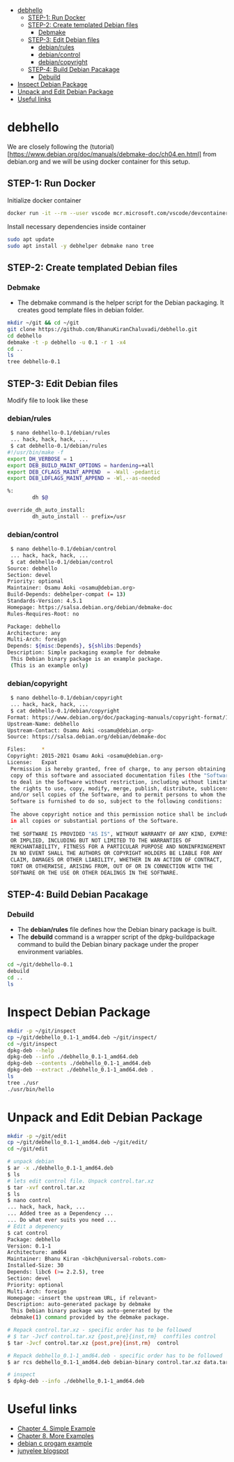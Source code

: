 - [debhello](#debhello)
  - [STEP-1: Run Docker](#step-1-run-docker)
  - [STEP-2: Create templated Debian files](#step-2-create-templated-debian-files)
    - [Debmake](#debmake)
  - [STEP-3: Edit Debian files](#step-3-edit-debian-files)
    - [debian/rules](#debianrules)
    - [debian/control](#debiancontrol)
    - [debian/copyright](#debiancopyright)
  - [STEP-4: Build Debian Pacakage](#step-4-build-debian-pacakage)
    - [Debuild](#debuild)
- [Inspect Debian Package](#inspect-debian-package)
- [Unpack and Edit Debian Package](#unpack-and-edit-debian-package)
- [Useful links](#useful-links)
# debhello
We are closely following the (tutorial)[https://www.debian.org/doc/manuals/debmake-doc/ch04.en.html] from debian.org and we will be using docker container for this setup. 
## STEP-1: Run Docker
Initialize docker container
```bash
docker run -it --rm --user vscode mcr.microsoft.com/vscode/devcontainers/base:bullseye
```
Install necessary dependencies inside container
```bash
sudo apt update
sudo apt install -y debhelper debmake nano tree
```

## STEP-2: Create templated Debian files
### Debmake
* The debmake command is the helper script for the Debian packaging. It creates good template files in debian folder.
```bash
mkdir ~/git && cd ~/git
git clone https://github.com/BhanuKiranChaluvadi/debhello.git
cd debhello
debmake -t -p debhello -u 0.1 -r 1 -x4
cd ..
ls
tree debhello-0.1
```
## STEP-3: Edit Debian files
Modify file to look like these
### debian/rules
```bash
 $ nano debhello-0.1/debian/rules
 ... hack, hack, hack, ...
 $ cat debhello-0.1/debian/rules
#!/usr/bin/make -f
export DH_VERBOSE = 1
export DEB_BUILD_MAINT_OPTIONS = hardening=+all
export DEB_CFLAGS_MAINT_APPEND  = -Wall -pedantic
export DEB_LDFLAGS_MAINT_APPEND = -Wl,--as-needed

%:
        dh $@

override_dh_auto_install:
        dh_auto_install -- prefix=/usr
```
### debian/control
```bash
 $ nano debhello-0.1/debian/control
 ... hack, hack, hack, ...
 $ cat debhello-0.1/debian/control
Source: debhello
Section: devel
Priority: optional
Maintainer: Osamu Aoki <osamu@debian.org>
Build-Depends: debhelper-compat (= 13)
Standards-Version: 4.5.1
Homepage: https://salsa.debian.org/debian/debmake-doc
Rules-Requires-Root: no

Package: debhello
Architecture: any
Multi-Arch: foreign
Depends: ${misc:Depends}, ${shlibs:Depends}
Description: Simple packaging example for debmake
 This Debian binary package is an example package.
 (This is an example only)
```
### debian/copyright
```bash
 $ nano debhello-0.1/debian/copyright
 ... hack, hack, hack, ...
 $ cat debhello-0.1/debian/copyright
Format: https://www.debian.org/doc/packaging-manuals/copyright-format/1.0/
Upstream-Name: debhello
Upstream-Contact: Osamu Aoki <osamu@debian.org>
Source: https://salsa.debian.org/debian/debmake-doc

Files:     *
Copyright: 2015-2021 Osamu Aoki <osamu@debian.org>
License:   Expat
 Permission is hereby granted, free of charge, to any person obtaining a
 copy of this software and associated documentation files (the "Software"),
 to deal in the Software without restriction, including without limitation
 the rights to use, copy, modify, merge, publish, distribute, sublicense,
 and/or sell copies of the Software, and to permit persons to whom the
 Software is furnished to do so, subject to the following conditions:
 .
 The above copyright notice and this permission notice shall be included
 in all copies or substantial portions of the Software.
 .
 THE SOFTWARE IS PROVIDED "AS IS", WITHOUT WARRANTY OF ANY KIND, EXPRESS
 OR IMPLIED, INCLUDING BUT NOT LIMITED TO THE WARRANTIES OF
 MERCHANTABILITY, FITNESS FOR A PARTICULAR PURPOSE AND NONINFRINGEMENT.
 IN NO EVENT SHALL THE AUTHORS OR COPYRIGHT HOLDERS BE LIABLE FOR ANY
 CLAIM, DAMAGES OR OTHER LIABILITY, WHETHER IN AN ACTION OF CONTRACT,
 TORT OR OTHERWISE, ARISING FROM, OUT OF OR IN CONNECTION WITH THE
 SOFTWARE OR THE USE OR OTHER DEALINGS IN THE SOFTWARE.
```

## STEP-4: Build Debian Pacakage
### Debuild
* The **debian/rules** file defines how the Debian binary package is built.
* The **debuild** command is a wrapper script of the dpkg-buildpackage command to build the Debian binary package under the proper environment variables.

```bash
cd ~/git/debhello-0.1
debuild
cd ..
ls
```

# Inspect Debian Package
```bash
mkdir -p ~/git/inspect
cp ~/git/debhello_0.1-1_amd64.deb ~/git/inspect/
cd ~/git/inspect
dpkg-deb --help
dpkg-deb --info ./debhello_0.1-1_amd64.deb
dpkg-deb --contents ./debhello_0.1-1_amd64.deb
dpkg-deb --extract ./debhello_0.1-1_amd64.deb .
ls
tree ./usr
./usr/bin/hello
```

# Unpack and Edit Debian Package
```bash
mkdir -p ~/git/edit
cp ~/git/debhello_0.1-1_amd64.deb ~/git/edit/
cd ~/git/edit
```
```bash
# unpack debian
$ ar -x ./debhello_0.1-1_amd64.deb
$ ls
# lets edit control file. Unpack control.tar.xz
$ tar -xvf control.tar.xz
$ ls
$ nano control
... hack, hack, hack, ...
... Added tree as a Dependency ...
... Do what ever suits you need ...
# Edit a depenency
$ cat control
Package: debhello
Version: 0.1-1
Architecture: amd64
Maintainer: Bhanu Kiran <bkch@universal-robots.com>
Installed-Size: 30
Depends: libc6 (>= 2.2.5), tree
Section: devel
Priority: optional
Multi-Arch: foreign
Homepage: <insert the upstream URL, if relevant>
Description: auto-generated package by debmake
 This Debian binary package was auto-generated by the
 debmake(1) command provided by the debmake package.

# Repack control.tar.xz - specific order has to be followed 
# $ tar -Jvcf control.tar.xz {post,pre}{inst,rm}  conffiles control
$ tar -Jvcf control.tar.xz {post,pre}{inst,rm}  control

# Repack debhello_0.1-1_amd64.deb - specific order has to be followed 
$ ar rcs debhello_0.1-1_amd64.deb debian-binary control.tar.xz data.tar.xz

# inspect
$ dpkg-deb --info ./debhello_0.1-1_amd64.deb
```
# Useful links 
* [Chapter 4. Simple Example](https://www.debian.org/doc/manuals/debmake-doc/ch04.en.html)
* [Chapter 8. More Examples](https://www.debian.org/doc/manuals/debmake-doc/ch08.en.html)
* [debian c progam example](https://github.com/MichinariNukazawa/debian_package_c_application_automate_example)
* [junyelee blogspot](http://junyelee.blogspot.com/2021/06/build-debian-packages.html)
